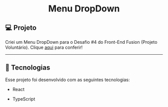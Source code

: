 <h1 align="center">Menu DropDown</h1>

## 💻 Projeto

Criei um Menu DropDown para o Desafio #4 do Front-End Fusion (Projeto Voluntário). Clique <a href="https://menu-dropdown-omega.vercel.app/">aqui</a> para conferir!

---

## 🚀 Tecnologias

Esse projeto foi desenvolvido com as seguintes tecnologias:

- React
  
- TypeScript
  
